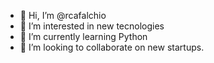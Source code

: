 - 👋 Hi, I’m @rcafalchio
- 👀 I’m interested in new tecnologies 
- 🌱 I’m currently learning Python
- 💞️ I’m looking to collaborate on new startups.

<!---
rcafalchio/rcafalchio is a ✨ special ✨ repository because its `README.md` (this file) appears on your GitHub profile.
You can click the Preview link to take a look at your changes.
--->
